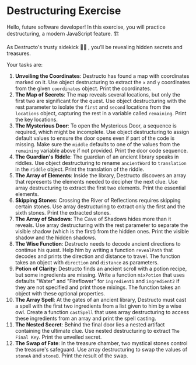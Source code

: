 # Destructuring Exercise

Hello, future software developer! In this exercise, you will practice destructuring, a modern JavaScript feature. 🏗️

As Destructo's trusty sidekick 🧑‍🚒 , you’ll be revealing hidden secrets and treasures.

Your tasks are:

1. **Unveiling the Coordinates**: Destructo has found a map with coordinates marked on it. Use object destructuring to extract the `x` and `y` coordinates from the given `coordinates` object. Print the coordinates.
2. **The Map of Secrets**: The map reveals several locations, but only the first two are significant for the quest. Use object destructuring with the rest parameter to isolate the `first` and `second` locations from the `locations` object, capturing the rest in a variable called `remaining`. Print the key locations.
3. **The Mysterious Door**: To open the Mysterious Door, a sequence is required, which might be incomplete. Use object destructuring to assign default values to ensure the door opens even if part of the code is missing. Make sure the `middle` defaults to one of the values from the `remaining` variable above if not provided. Print the door code sequence.
4. **The Guardian's Riddle**: The guardian of an ancient library speaks in riddles. Use object destructuring to rename `ancientWord` to `translation` in the `riddle` object. Print the translation of the riddle.
5. **The Array of Elements**: Inside the library, Destructo discovers an array that represents the elements needed to decipher the next clue. Use array destructuring to extract the first two elements. Print the essential elements.
6. **Skipping Stones**: Crossing the River of Reflections requires skipping certain stones. Use array destructuring to extract only the first and the sixth stones. Print the extracted stones.
7. **The Array of Shadows**: The Cave of Shadows hides more than it reveals. Use array destructuring with the rest parameter to separate the visible shadow (which is the first) from the hidden ones. Print the visible shadow and the hidden shadows.
8. **The Wise Function**: Destructo needs to decode ancient directions to continue his quest. Help him by writing a function `revealPath` that decodes and prints the direction and distance to travel. The function takes an object with `direction` and `distance` as parameters.
9. **Potion of Clarity**: Destructo finds an ancient scroll with a potion recipe, but some ingredients are missing. Write a function `mixPotion` that uses defaults "Water" and "Fireflower" for `ingredient1` and `ingredient2` if they are not specified and print those mixings. The function takes an object with these optional properties.
10. **The Array Spell**: At the gates of an ancient library, Destructo must cast a spell with the first two ingredients from a list given to him by a wise owl. Create a function `castSpell` that uses array destructuring to access these ingredients from an array and print the spell casting.
11. **The Nested Secret**: Behind the final door lies a nested artifact containing the ultimate clue. Use nested destructuring to extract `The Final Key`. Print the unveiled secret.
12. **The Swap of Fate**: In the treasure chamber, two mystical stones control the treasure's safeguard. Use array destructuring to swap the values of `stoneA` and `stoneB`. Print the result of the swap.
